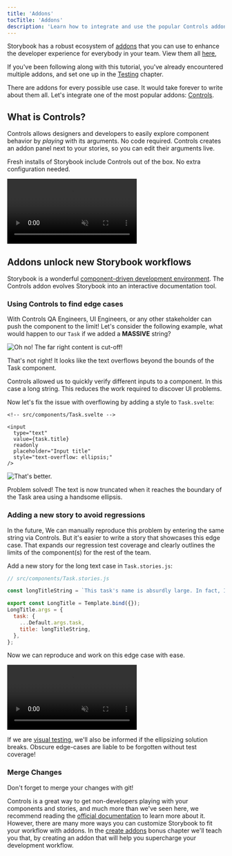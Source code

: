 ```yaml
---
title: 'Addons'
tocTitle: 'Addons'
description: 'Learn how to integrate and use the popular Controls addon'
---
```


Storybook has a robust ecosystem of [addons](https://storybook.js.org/docs/svelte/configure/storybook-addons) that you can use to enhance the developer experience for everybody in your team. View them all [here](https://storybook.js.org/addons),

If you've been following along with this tutorial, you've already encountered multiple addons, and set one up in the [Testing](/svelte/en/test/) chapter.

There are addons for every possible use case. It would take forever to write about them all. Let's integrate one of the most popular addons: [Controls](https://storybook.js.org/docs/svelte/essentials/controls).

## What is Controls?

Controls allows designers and developers to easily explore component behavior by _playing_ with its arguments. No code required. Controls creates an addon panel next to your stories, so you can edit their arguments live.

Fresh installs of Storybook include Controls out of the box. No extra configuration needed.

<video autoPlay muted playsInline loop>
  <source
    src="/intro-to-storybook/controls-in-action.mp4"
    type="video/mp4"
  />
</video>

## Addons unlock new Storybook workflows

Storybook is a wonderful [component-driven development environment](https://www.componentdriven.org/). The Controls addon evolves Storybook into an interactive documentation tool.

### Using Controls to find edge cases

With Controls QA Engineers, UI Engineers, or any other stakeholder can push the component to the limit! Let's consider the following example, what would happen to our `Task` if we added a **MASSIVE** string?

![Oh no! The far right content is cut-off!](/intro-to-storybook/task-edge-case.png)

That's not right! It looks like the text overflows beyond the bounds of the Task component.

Controls allowed us to quickly verify different inputs to a component. In this case a long string. This reduces the work required to discover UI problems.

Now let's fix the issue with overflowing by adding a style to `Task.svelte`:

```svelte
<!-- src/components/Task.svelte -->

<input
  type="text"
  value={task.title}
  readonly
  placeholder="Input title"
  style="text-overflow: ellipsis;"
/>
```

![That's better.](/intro-to-storybook/edge-case-solved-with-controls.png)

Problem solved! The text is now truncated when it reaches the boundary of the Task area using a handsome ellipsis.

### Adding a new story to avoid regressions

In the future, We can manually reproduce this problem by entering the same string via Controls. But it's easier to write a story that showcases this edge case. That expands our regression test coverage and clearly outlines the limits of the component(s) for the rest of the team.

Add a new story for the long text case in `Task.stories.js`:

```js
// src/components/Task.stories.js

const longTitleString = `This task's name is absurdly large. In fact, I think if I keep going I might end up with content overflow. What will happen? The star that represents a pinned task could have text overlapping. The text could cut-off abruptly when it reaches the star. I hope not!`;

export const LongTitle = Template.bind({});
LongTitle.args = {
  task: {
    ...Default.args.task,
    title: longTitleString,
  },
};
```

Now we can reproduce and work on this edge case with ease.

<video autoPlay muted playsInline loop>
  <source
    src="/intro-to-storybook/task-stories-long-title.mp4"
    type="video/mp4"
  />
</video>

If we are [visual testing](/svelte/en/test/), we'll also be informed if the ellipsizing solution breaks. Obscure edge-cases are liable to be forgotten without test coverage!

### Merge Changes

Don't forget to merge your changes with git!

<div class="aside"><p>Controls is a great way to get non-developers playing with your components and stories, and much more than we've seen here, we recommend reading the <a href="https://storybook.js.org/docs/svelte/essentials/controls">official documentation</a> to learn more about it. However, there are many more ways you can customize Storybook to fit your workflow with addons. In the <a href="/intro-to-storybook/svelte/en/creating-addons">create addons</a> bonus chapter we'll teach you that, by creating an addon that will help you supercharge your development workflow.</p></div>

